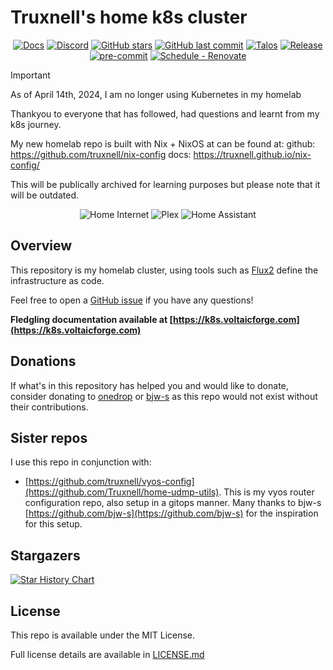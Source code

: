 # Truxnell's home k8s cluster

<div align="center">

[![Docs](https://img.shields.io/static/v1.svg?color=009688&labelColor=555555&logoColor=ffffff&style=for-the-badge&label=Cluster&message=Docs)](https://k8s.voltaicforge.com "Documentation for this repository.")
[![Discord](https://img.shields.io/discord/673534664354430999?color=7289da&label=DISCORD&style=for-the-badge&logo=discord)](https://discord.gg/sTMX7Vh "k8s at home Discord Community")
[![GitHub stars](https://img.shields.io/github/stars/Truxnell/home-cluster?color=green&style=for-the-badge)](https://github.com/Truxnell/home-cluster/stargazers "This repo star count")
[![GitHub last commit](https://img.shields.io/github/last-commit/Truxnell/home-cluster?color=purple&style=for-the-badge)](https://github.com/Truxnell/home-cluster/commits/main "Commit History")
[![Talos](https://img.shields.io/badge/OS-Talos-success?style=for-the-badge)](https://talos.dev "Talos OS")
[![Release](https://img.shields.io/github/v/release/Truxnell/home-cluster?style=for-the-badge)](https://github.com/Truxnell/home-cluster/releases "Repo releases")
[![pre-commit](https://img.shields.io/badge/pre--commit-enabled-brightgreen?logo=pre-commit&logoColor=white&style=for-the-badge&logo-pre-commit)](https://github.com/pre-commit/pre-commit "Precommit status")
[![Schedule - Renovate](https://img.shields.io/github/actions/workflow/status/Truxnell/home-cluster/schedule-renovate.yaml?label=Renovate&logo=renovatebot&style=for-the-badge&branch=main)](https://github.com/Truxnell/home-cluster/actions/workflows/schedule-renovate.yaml)

</div>

> [!IMPORTANT]
> As of April 14th, 2024, I am no longer using Kubernetes in my homelab
> 
> Thankyou to everyone that has followed, had questions and learnt from my 
> k8s journey.
>
> My new homelab repo is built with Nix + NixOS at can be found at:
> github: https://github.com/truxnell/nix-config
> docs: https://truxnell.github.io/nix-config/
>
> This will be publically archived for learning purposes but please note
> that it will be outdated.

<div align="center">

![Home Internet](https://status.voltaicforge.com/api/badge/15/status?style=for-the-badge&label=Home%20Internet)
![Plex](https://status.voltaicforge.com/api/badge/1/status?style=for-the-badge&label=Plex)
![Home Assistant](https://status.voltaicforge.com/api/badge/5/status?style=for-the-badge&label=Home%20Assistant)

</div>

## Overview

This repository is my homelab cluster, using tools such as [Flux2](https://github.com/fluxcd/flux2) define the infrastructure as code.

Feel free to open a [GitHub issue](https://github.com/Truxnell/home-cluster/issues/new) if you have any questions!

**Fledgling documentation available at [https://k8s.voltaicforge.com](https://k8s.voltaicforge.com)**

## Donations

If what's in this repository has helped you and would like to donate, consider donating to [onedrop](https://github.com/onedr0p) or [bjw-s](https://github.com/bjw-s) as this repo would not exist without their contributions.

## Sister repos

I use this repo in conjunction with:

- [https://github.com/truxnell/vyos-config](https://github.com/Truxnell/home-udmp-utils). This is my vyos router configuration repo, also setup in a gitops manner. Many thanks to bjw-s [https://github.com/bjw-s](https://github.com/bjw-s) for the inspiration for this setup.

## Stargazers

[![Star History Chart](https://api.star-history.com/svg?repos=truxnell/home-cluster&type=Date)](https://star-history.com/#truxnell/home-cluster&Date)

## License

This repo is available under the MIT License.

Full license details are available in [LICENSE.md](LICENSE.md)
